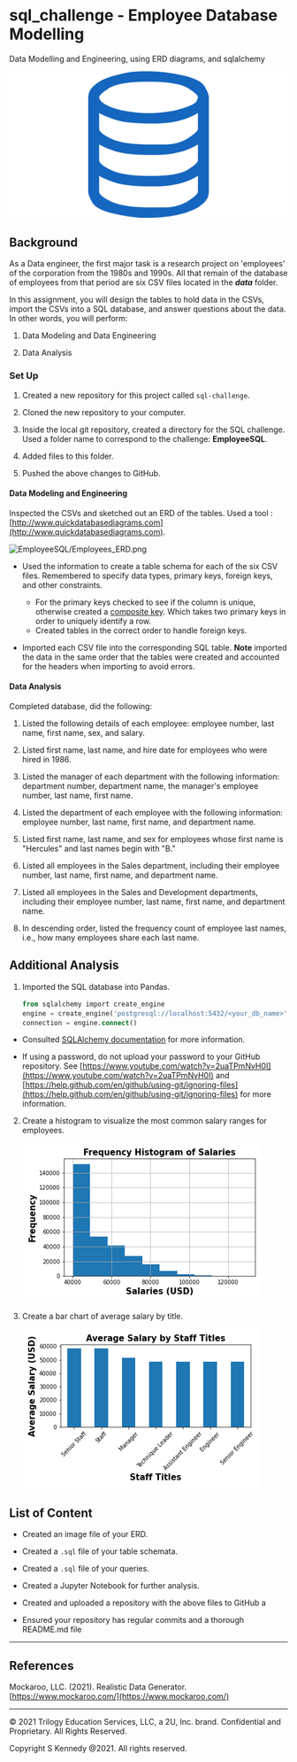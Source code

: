 # sql_challenge - Employee Database Modelling
Data Modelling and Engineering, using ERD diagrams, and sqlalchemy

![sql.png](sql.png)

## Background

As a Data engineer, the first major task is a research project on 'employees' of the corporation from the 1980s and 1990s. All that remain of the database of employees from that period are six CSV files located in the ***data*** folder.

In this assignment, you will design the tables to hold data in the CSVs, import the CSVs into a SQL database, and answer questions about the data. In other words, you will perform:

1. Data Modeling and Data Engineering

2. Data Analysis

### Set Up

1. Created a new repository for this project called `sql-challenge`. 

2. Cloned the new repository to your computer.

3. Inside the local git repository, created a directory for the SQL challenge. Used a folder name to correspond to the challenge: **EmployeeSQL**.

4. Added files to this folder.

5. Pushed the above changes to GitHub.


#### Data Modeling and Engineering

Inspected the CSVs and sketched out an ERD of the tables. Used a tool : [http://www.quickdatabasediagrams.com](http://www.quickdatabasediagrams.com).

![EmployeeSQL/Employees_ERD.png](Employess_ERD.png)

* Used the information to create a table schema for each of the six CSV files. Remembered to specify data types, primary keys, foreign keys, and other constraints.

  * For the primary keys checked to see if the column is unique, otherwise created a [composite key](https://en.wikipedia.org/wiki/Compound_key). Which takes two primary keys in order to uniquely identify a row.
  * Created tables in the correct order to handle foreign keys.

* Imported each CSV file into the corresponding SQL table. **Note** imported the data in the same order that the tables were created and accounted for the headers when importing to avoid errors.

#### Data Analysis

Completed database, did the following:

1. Listed the following details of each employee: employee number, last name, first name, sex, and salary.

2. Listed first name, last name, and hire date for employees who were hired in 1986.

3. Listed the manager of each department with the following information: department number, department name, the manager's employee number, last name, first name.

4. Listed the department of each employee with the following information: employee number, last name, first name, and department name.

5. Listed first name, last name, and sex for employees whose first name is "Hercules" and last names begin with "B."

6. Listed all employees in the Sales department, including their employee number, last name, first name, and department name.

7. Listed all employees in the Sales and Development departments, including their employee number, last name, first name, and department name.

8. In descending order, listed the frequency count of employee last names, i.e., how many employees share each last name.

## Additional Analysis

1. Imported the SQL database into Pandas. 

   ```sql
   from sqlalchemy import create_engine
   engine = create_engine('postgresql://localhost:5432/<your_db_name>')
   connection = engine.connect()
   ```

* Consulted [SQLAlchemy documentation](https://docs.sqlalchemy.org/en/latest/core/engines.html#postgresql) for more information.

* If using a password, do not upload your password to your GitHub repository. See [https://www.youtube.com/watch?v=2uaTPmNvH0I](https://www.youtube.com/watch?v=2uaTPmNvH0I) and [https://help.github.com/en/github/using-git/ignoring-files](https://help.github.com/en/github/using-git/ignoring-files) for more information.

2. Create a histogram to visualize the most common salary ranges for employees.
 
    ![1_FreqHistogramOfSalaries.png](1_FreqHistogramOfSalaries.png)

3. Create a bar chart of average salary by title.

    ![2_AverageSalaryByStaffTitles.pdf](2_AverageSalaryByStaffTitles.png)


## List of Content

* Created an image file of your ERD.

* Created a `.sql` file of your table schemata.

* Created a `.sql` file of your queries.

* Created a Jupyter Notebook for further analysis.

* Created and uploaded a repository with the above files to GitHub a

* Ensured your repository has regular commits and a thorough README.md file


- - -

## References

Mockaroo, LLC. (2021). Realistic Data Generator. [https://www.mockaroo.com/](https://www.mockaroo.com/)

- - -

© 2021 Trilogy Education Services, LLC, a 2U, Inc. brand. Confidential and Proprietary. All Rights Reserved.

Copyright
S Kennedy @2021. All rights reserved.

